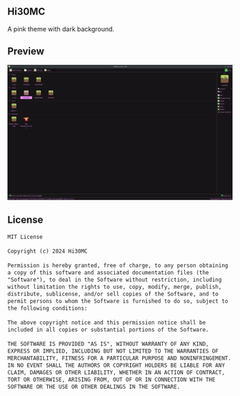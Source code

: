 <!--
SPDX-FileCopyrightText: 2024 Hi30MC

SPDX-License-Identifier: CC0-1.0
-->

Hi30MC
---
A pink theme with dark background.

## Preview
![Hi30MC Pink Preview](preview.png)

## License
```
MIT License

Copyright (c) 2024 Hi30MC

Permission is hereby granted, free of charge, to any person obtaining a copy of this software and associated documentation files (the "Software"), to deal in the Software without restriction, including without limitation the rights to use, copy, modify, merge, publish, distribute, sublicense, and/or sell copies of the Software, and to permit persons to whom the Software is furnished to do so, subject to the following conditions:

The above copyright notice and this permission notice shall be included in all copies or substantial portions of the Software.

THE SOFTWARE IS PROVIDED "AS IS", WITHOUT WARRANTY OF ANY KIND, EXPRESS OR IMPLIED, INCLUDING BUT NOT LIMITED TO THE WARRANTIES OF MERCHANTABILITY, FITNESS FOR A PARTICULAR PURPOSE AND NONINFRINGEMENT. IN NO EVENT SHALL THE AUTHORS OR COPYRIGHT HOLDERS BE LIABLE FOR ANY CLAIM, DAMAGES OR OTHER LIABILITY, WHETHER IN AN ACTION OF CONTRACT, TORT OR OTHERWISE, ARISING FROM, OUT OF OR IN CONNECTION WITH THE SOFTWARE OR THE USE OR OTHER DEALINGS IN THE SOFTWARE.
```